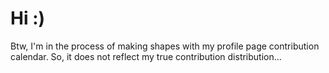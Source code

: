 # Hi :)

Btw, I'm in the process of making shapes with my profile page contribution calendar. So, it does not reflect my true contribution distribution...
